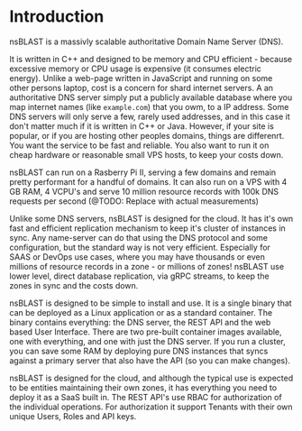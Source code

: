 # Introduction

nsBLAST is a massivly scalable authoritative Domain Name Server (DNS).

It is written in C++ and designed to be memory and CPU efficient - because excessive memory or CPU usage is expensive (it consumes electric energy). Unlike a web-page written in JavaScript and running on some other persons laptop, cost is a concern for shard internet servers. A an authoritative DNS server simply put a publicly available database where you map internet names (like `example.com`) that you owm, to a IP address. Some DNS servers will only serve a few, rarely used addresses, and in this case it don't matter much if it is written in C++ or Java. However, if your site is popular, or if you are hosting other peoples domains, things are differenrt. You want the service to be fast and reliable. You also want to run it on cheap hardware or reasonable small VPS hosts, to keep your costs down.

nsBLAST can run on a Rasberry Pi II, serving a few domains and remain pretty performant for a handful of domains. It can also run on a VPS with 4 GB RAM, 4 VCPU's and serve 10 million resource records with 100k DNS requests per second (@TODO: Replace with actual measurements)

Unlike some DNS servers, nsBLAST is designed for the cloud. It has it's own fast and efficient replication mechanism to keep it's cluster of instances in sync. Any name-server can do that using the DNS protocol and some configuration, but the standard way is not very efficient. Especially for SAAS or DevOps use cases, where you may have thousands or even millions of resource records in a zone - or millions of zones! nsBLAST use lower level, direct database replication, via gRPC streams, to keep the zones in sync and the costs down.

nsBLAST is designed to be simple to install and use. It is a single binary that can be deployed as a Linux application or as a standard container. The binary contains everything: the DNS server, the REST API and the web based User Interface. There are two pre-built container images available, one with everything, and one with just the DNS server. If you run a cluster, you can save some RAM by deploying pure DNS instances that syncs against a primary server that also have the API (so you can make changes).

nsBLAST is designed for the cloud, and although the typical use is expected to be entities maintaining their own zones, it has everything you need to deploy it as a SaaS built in. The REST API's use RBAC for authorization of the individual operations. For authorization it support Tenants with their own unique Users, Roles and API keys.


